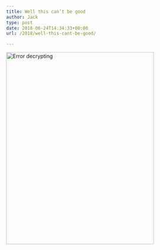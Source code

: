 ```yaml
---
title: Well this can’t be good
author: Jack
type: post
date: 2018-06-24T14:34:33+00:00
url: /2018/well-this-cant-be-good/

---
```

<img src="https://jack.baty.net/wp-content/uploads/2018/06/error-decrypting.png" alt="Error decrypting" title="error-decrypting.png" border="0" width="400" height="521" />
